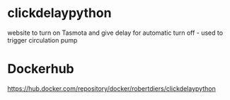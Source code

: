 # clickdelaypython
website to turn on Tasmota and give delay for automatic turn off - used to trigger circulation pump

# Dockerhub
https://hub.docker.com/repository/docker/robertdiers/clickdelaypython
